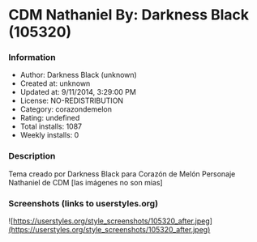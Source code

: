 # CDM Nathaniel By: Darkness Black (105320)

### Information
- Author: Darkness Black (unknown)
- Created at: unknown
- Updated at: 9/11/2014, 3:29:00 PM
- License: NO-REDISTRIBUTION
- Category: corazondemelon
- Rating: undefined
- Total installs: 1087
- Weekly installs: 0


### Description
Tema creado por Darkness Black para Corazón de Melón
Personaje Nathaniel de CDM
[las imágenes no son mias]


### Screenshots (links to userstyles.org)
![https://userstyles.org/style_screenshots/105320_after.jpeg](https://userstyles.org/style_screenshots/105320_after.jpeg)


